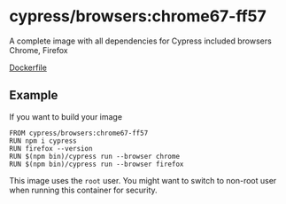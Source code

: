 # cypress/browsers:chrome67-ff57

A complete image with all dependencies for Cypress included browsers Chrome, Firefox

[Dockerfile](Dockerfile)

## Example

If you want to build your image

```
FROM cypress/browsers:chrome67-ff57
RUN npm i cypress
RUN firefox --version
RUN $(npm bin)/cypress run --browser chrome
RUN $(npm bin)/cypress run --browser firefox
```

This image uses the `root` user. You might want to switch to non-root
user when running this container for security.
